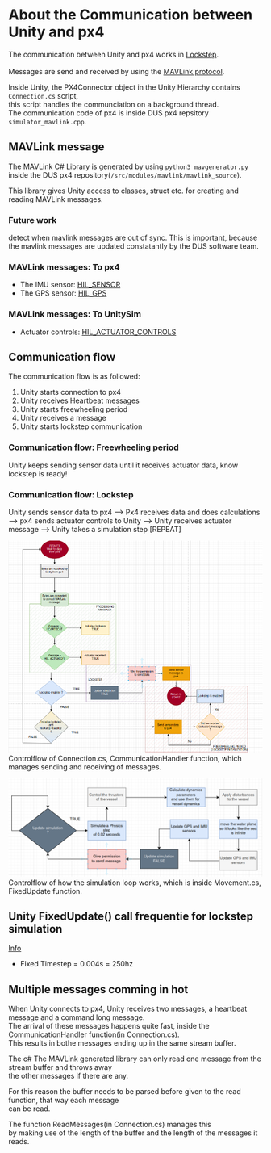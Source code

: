 # About the Communication between Unity and px4

The communication between Unity and px4 works in
[Lockstep](https://docs.px4.io/main/en/simulation/#lockstep-simulation).  
<br>
Messages are send and received by using the [MAVLink protocol](https:///mavlink.io/en/).  

Inside Unity, the PX4Connector object in the Unity Hierarchy contains 
`Connection.cs` script,   
this script handles the communciation on a background thread.  
The communication code of px4 is inside DUS px4 repsitory `simulator_mavlink.cpp`.  



## MAVLink message
The MAVLink C# Library is generated by using `python3 mavgenerator.py`   
inside the DUS px4 repository(`/src/modules/mavlink/mavlink_source`).

This library gives Unity access to classes, struct etc. for creating and reading MAVLink messages.

### Future work
detect when mavlink messages are out of sync. This is important, because the mavlink messages are updated constatantly by the DUS software team.

### MAVLink messages: To px4
- The IMU sensor: [HIL_SENSOR](https://mavlink.io/en/messages/common.html#HIL_SENSOR)
- The GPS sensor: [HIL_GPS](https://mavlink.io/en/messages/common.html#HIL_GPS) 

### MAVLink messages: To UnitySim
- Actuator controls: [HIL_ACTUATOR_CONTROLS](https://mavlink.io/en/messages/common.html#HIL_ACTUATOR_CONTROLS)

## Communication flow
The communication flow is as followed:

1. Unity starts connection to px4
2. Unity receives Heartbeat messages
3. Unity starts freewheeling period
4. Unity receives a message
5. Unity starts lockstep communication

### Communication flow: Freewheeling period
Unity keeps sending sensor data until it receives actuator data, know lockstep is ready!

### Communication flow: Lockstep
Unity sends sensor data to px4 --> Px4 receives data and does calculations --> px4 sends actuator controls to Unity --> Unity receives actuator message --> Unity takes a simulation step [REPEAT]

![](Images/Communication_controlflow.png)  
Controlflow of Connection.cs, CommunicationHandler function, which manages sending and receiving of messages.

![](Images/Simulatie_loop_controlflow.png)  
Controlflow of how the simulation loop works, which is inside Movement.cs, FixedUpdate function.  

## Unity FixedUpdate() call frequentie for lockstep simulation
[Info](http://blog.lidia-martinez.com/fixedupdate-fixedtimestep-maximum-allowed-timestep-unity)  
- Fixed Timestep = 0.004s = 250hz

## Multiple messages comming in hot
When Unity connects to px4, Unity receives two messages, a heartbeat message and a command long message.  
The arrival of these messages happens quite fast, inside the CommunicationHandler function(in 
Connection.cs).  
This results in bothe messages ending up in the same stream buffer.  

The c# The MAVLink generated library can only read one message from the stream buffer and throws away  
the other messages if there are any.    

For this reason the buffer needs to be parsed before given to the read function, that way each message  
can be read.  

The function ReadMessages(in Connection.cs) manages this  
by making use of the length of the buffer and the length of the messages it reads.  


